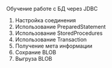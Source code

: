   Обучение работе с БД через JDBC
  
  1. Настройка соединения
  2. Использование PreparedStatement
  3. Использование StoredProcedures
  4. Использование Transaction
  5. Получение мета информации
  6. Сохрание BLOB
  7. Выгруза BLOB 
    
    
    

   
   
    

    
    
    
  

    

    
    



